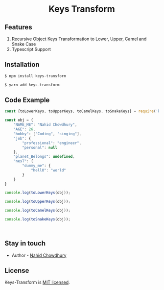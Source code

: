 <h1 align="center">
  Keys Transform
</h1>
  
## Features

1. Recursive Object Keys Transformation to Lower, Upper, Camel and Snake Case
2. Typescript Support

## Installation

```bash
$ npm install keys-transform
```

```bash
$ yarn add keys-transform
```


## Code Example

```js
const {toLowerKeys, toUpperKeys, toCamelKeys, toSnakeKeys} = require('keys-transform');

const obj = {
    "NAME_ME": "Nahid Chowdhury",
    "AGE": 26,
    "hobby": ["Coding", "singing"],
    "job": {
        "professional": "engineer",
        "personal": null
    },
    "planet_Belongs": undefined,
    "nesT": {
        "dummy_me": {
            "hellO": "world"
        }
    }
}

console.log(toLowerKeys(obj));

console.log(toUpperKeys(obj));

console.log(toCamelKeys(obj));

console.log(toSnakeKeys(obj));

  
```

## Stay in touch

- Author - [Nahid Chowdhury](https://bd.linkedin.com/in/nahid-chowdhury)


## License

Keys-Transform is [MIT licensed](LICENSE).
